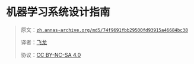 # 机器学习系统设计指南

> 原文：[`zh.annas-archive.org/md5/74f9691fbb29500fd93915a46684bc38`](https://zh.annas-archive.org/md5/74f9691fbb29500fd93915a46684bc38)
> 
> 译者：[飞龙](https://github.com/wizardforcel)
> 
> 协议：[CC BY-NC-SA 4.0](http://creativecommons.org/licenses/by-nc-sa/4.0/)